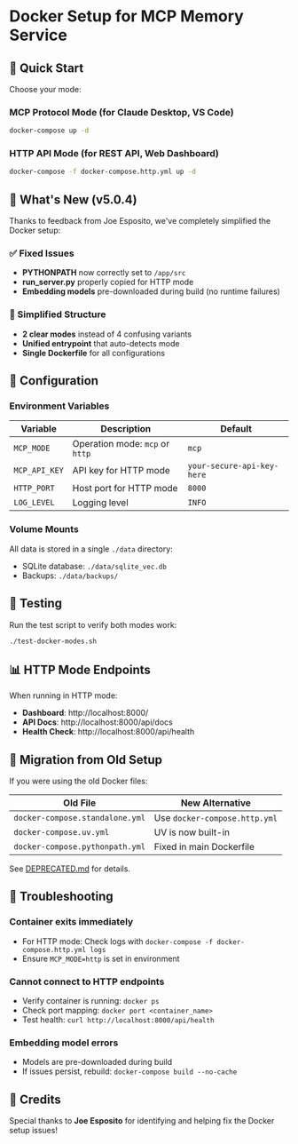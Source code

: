 # Docker Setup for MCP Memory Service

## 🚀 Quick Start

Choose your mode:

### MCP Protocol Mode (for Claude Desktop, VS Code)
```bash
docker-compose up -d
```

### HTTP API Mode (for REST API, Web Dashboard)
```bash
docker-compose -f docker-compose.http.yml up -d
```

## 📝 What's New (v5.0.4)

Thanks to feedback from Joe Esposito, we've completely simplified the Docker setup:

### ✅ Fixed Issues
- **PYTHONPATH** now correctly set to `/app/src`
- **run_server.py** properly copied for HTTP mode
- **Embedding models** pre-downloaded during build (no runtime failures)

### 🎯 Simplified Structure
- **2 clear modes** instead of 4 confusing variants
- **Unified entrypoint** that auto-detects mode
- **Single Dockerfile** for all configurations

## 🔧 Configuration

### Environment Variables

| Variable | Description | Default |
|----------|-------------|---------|
| `MCP_MODE` | Operation mode: `mcp` or `http` | `mcp` |
| `MCP_API_KEY` | API key for HTTP mode | `your-secure-api-key-here` |
| `HTTP_PORT` | Host port for HTTP mode | `8000` |
| `LOG_LEVEL` | Logging level | `INFO` |

### Volume Mounts

All data is stored in a single `./data` directory:
- SQLite database: `./data/sqlite_vec.db`
- Backups: `./data/backups/`

## 🧪 Testing

Run the test script to verify both modes work:
```bash
./test-docker-modes.sh
```

## 📊 HTTP Mode Endpoints

When running in HTTP mode:
- **Dashboard**: http://localhost:8000/
- **API Docs**: http://localhost:8000/api/docs
- **Health Check**: http://localhost:8000/api/health

## 🔄 Migration from Old Setup

If you were using the old Docker files:

| Old File | New Alternative |
|----------|-----------------|
| `docker-compose.standalone.yml` | Use `docker-compose.http.yml` |
| `docker-compose.uv.yml` | UV is now built-in |
| `docker-compose.pythonpath.yml` | Fixed in main Dockerfile |

See [DEPRECATED.md](./DEPRECATED.md) for details.

## 🐛 Troubleshooting

### Container exits immediately
- For HTTP mode: Check logs with `docker-compose -f docker-compose.http.yml logs`
- Ensure `MCP_MODE=http` is set in environment

### Cannot connect to HTTP endpoints
- Verify container is running: `docker ps`
- Check port mapping: `docker port <container_name>`
- Test health: `curl http://localhost:8000/api/health`

### Embedding model errors
- Models are pre-downloaded during build
- If issues persist, rebuild: `docker-compose build --no-cache`

## 🙏 Credits

Special thanks to **Joe Esposito** for identifying and helping fix the Docker setup issues!